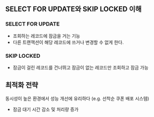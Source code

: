
## SELECT FOR UPDATE와 SKIP LOCKED 이해

### SELECT FOR UPDATE
- 조회하는 레코드에 잠금을 거는 기능
- 다른 트랜잭션이 해당 레코드에 쓰거나 변경할 수 없게 한다.

### SKIP LOCKED
- 잠금이 걸린 레코드를 건너뛰고 잠금이 없는 레코드만 조회하고 잠금 가능

## 최적화 전략

동시성이 높은 환경에서 성능 개선에 유리하다 (e.g. 선착순 쿠폰 배포 시스템)
- 잠금 대기 시간 감소 및 처리량 증가